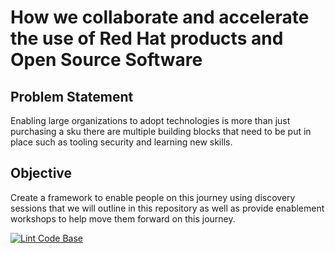 # How we collaborate and accelerate the use of Red Hat products and Open Source Software

## Problem Statement

Enabling large organizations to adopt technologies is more than just purchasing a sku there are multiple building blocks that need to be put in place such as tooling security and learning new skills.

## Objective

Create a framework to enable people on this journey using discovery sessions that we will outline in this repository as well as provide enablement workshops to help move them forward on this journey.

[![Lint Code Base](https://github.com/redhat-energy-pod/and-how-we-enable/workflows/Lint%20Code%20Base/badge.svg)](https://github.com/redhat-energy-pod/and-how-we-enable/actions)
